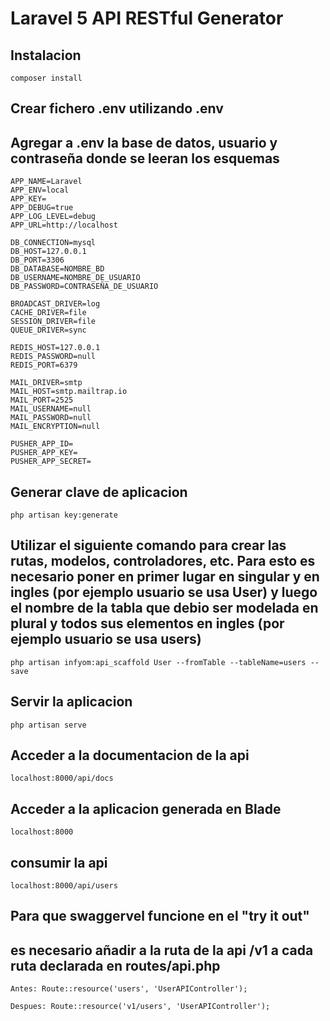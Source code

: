 # Laravel 5 API RESTful Generator

## Instalacion

```
composer install
```
 
## Crear fichero .env utilizando .env
## Agregar a .env la base de datos, usuario y contraseña donde se leeran los esquemas 
```
APP_NAME=Laravel
APP_ENV=local
APP_KEY=
APP_DEBUG=true
APP_LOG_LEVEL=debug
APP_URL=http://localhost

DB_CONNECTION=mysql
DB_HOST=127.0.0.1
DB_PORT=3306
DB_DATABASE=NOMBRE_BD
DB_USERNAME=NOMBRE_DE_USUARIO
DB_PASSWORD=CONTRASEÑA_DE_USUARIO

BROADCAST_DRIVER=log
CACHE_DRIVER=file
SESSION_DRIVER=file
QUEUE_DRIVER=sync

REDIS_HOST=127.0.0.1
REDIS_PASSWORD=null
REDIS_PORT=6379

MAIL_DRIVER=smtp
MAIL_HOST=smtp.mailtrap.io
MAIL_PORT=2525
MAIL_USERNAME=null
MAIL_PASSWORD=null
MAIL_ENCRYPTION=null

PUSHER_APP_ID=
PUSHER_APP_KEY=
PUSHER_APP_SECRET=
```
## Generar clave de aplicacion

```
php artisan key:generate
```



## Utilizar el siguiente comando para crear las rutas, modelos, controladores, etc. Para esto es necesario poner en primer lugar en singular y en ingles (por ejemplo usuario se usa User) y luego el nombre de la tabla que debio ser modelada en plural y todos sus elementos en ingles (por ejemplo usuario se usa users)

```
php artisan infyom:api_scaffold User --fromTable --tableName=users --save
```

## Servir la aplicacion

```
php artisan serve
```
## Acceder a la documentacion de la api

```
localhost:8000/api/docs
```

## Acceder a la aplicacion generada en Blade

```
localhost:8000
```

## consumir la api

```
localhost:8000/api/users
```

## Para que swaggervel funcione en el "try it out" 
## es necesario añadir a la ruta de la api /v1 a cada ruta declarada en routes/api.php

```
Antes: Route::resource('users', 'UserAPIController');

Despues: Route::resource('v1/users', 'UserAPIController');
```
